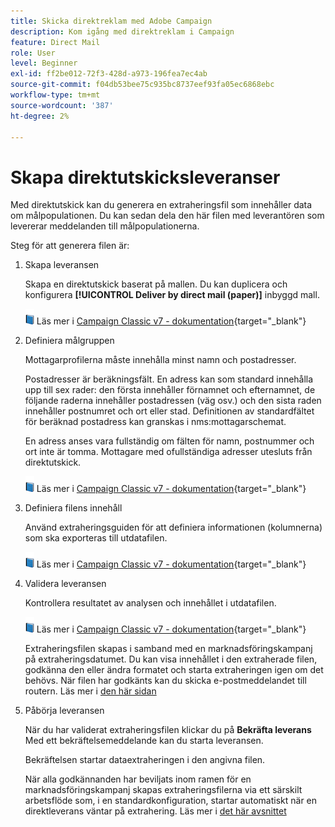 ```yaml
---
title: Skicka direktreklam med Adobe Campaign
description: Kom igång med direktreklam i Campaign
feature: Direct Mail
role: User
level: Beginner
exl-id: ff2be012-72f3-428d-a973-196fea7ec4ab
source-git-commit: f04db53bee75c935bc8737eef93fa05ec6868ebc
workflow-type: tm+mt
source-wordcount: '387'
ht-degree: 2%

---
```


# Skapa direktutskicksleveranser

Med direktutskick kan du generera en extraheringsfil som innehåller data om målpopulationen. Du kan sedan dela den här filen med leverantören som levererar meddelanden till målpopulationerna.

Steg för att generera filen är:

1. Skapa leveransen

   Skapa en direktutskick baserat på mallen. Du kan duplicera och konfigurera **[!UICONTROL Deliver by direct mail (paper)]** inbyggd mall.

   ![](../assets/do-not-localize/book.png) Läs mer i [Campaign Classic v7 - dokumentation](https://experienceleague.adobe.com/docs/campaign-classic/using/sending-messages/sending-direct-mail/creating-a-direct-mail-delivery.html){target="_blank"}

1. Definiera målgruppen

   Mottagarprofilerna måste innehålla minst namn och postadresser.

   Postadresser är beräkningsfält. En adress kan som standard innehålla upp till sex rader: den första innehåller förnamnet och efternamnet, de följande raderna innehåller postadressen (väg osv.) och den sista raden innehåller postnumret och ort eller stad. Definitionen av standardfältet för beräknad postadress kan granskas i nms:mottagarschemat.

   En adress anses vara fullständig om fälten för namn, postnummer och ort inte är tomma. Mottagare med ofullständiga adresser utesluts från direktutskick.

   ![](../assets/do-not-localize/book.png) Läs mer i [Campaign Classic v7 - dokumentation](https://experienceleague.adobe.com/docs/campaign-classic/using/sending-messages/key-steps-when-creating-a-delivery/steps-defining-the-target-population.html){target="_blank"}

1. Definiera filens innehåll

   Använd extraheringsguiden för att definiera informationen (kolumnerna) som ska exporteras till utdatafilen.

   ![](../assets/do-not-localize/book.png) Läs mer i [Campaign Classic v7 - dokumentation](https://experienceleague.adobe.com/docs/campaign-classic/using/sending-messages/sending-direct-mail/defining-the-direct-mail-content.html){target="_blank"}

1. Validera leveransen

   Kontrollera resultatet av analysen och innehållet i utdatafilen.

   ![](../assets/do-not-localize/book.png) Läs mer i [Campaign Classic v7 - dokumentation](https://experienceleague.adobe.com/docs/campaign-classic/using/sending-messages/sending-direct-mail/validating.html){target="_blank"}

   Extraheringsfilen skapas i samband med en marknadsföringskampanj på extraheringsdatumet. Du kan visa innehållet i den extraherade filen, godkänna den eller ändra formatet och starta extraheringen igen om det behövs. När filen har godkänts kan du skicka e-postmeddelandet till routern. Läs mer i [den här sidan](https://experienceleague.adobe.com/docs/campaign/automation/campaign-orchestration/marketing-campaign-approval.html)

1. Påbörja leveransen

   När du har validerat extraheringsfilen klickar du på **Bekräfta leverans** Med ett bekräftelsemeddelande kan du starta leveransen.

   Bekräftelsen startar dataextraheringen i den angivna filen.

   När alla godkännanden har beviljats inom ramen för en marknadsföringskampanj skapas extraheringsfilerna via ett särskilt arbetsflöde som, i en standardkonfiguration, startar automatiskt när en direktleverans väntar på extrahering. Läs mer i [det här avsnittet](https://experienceleague.adobe.com/docs/campaign/automation/campaign-orchestration/marketing-campaign-deliveries.html)
